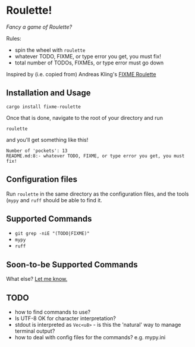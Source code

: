 # Roulette!

*Fancy a game of Roulette?*

Rules:

- spin the wheel with `roulette`
- whatever TODO, FIXME, or type error you get, you must fix!
- total number of TODOs, FIXMEs, or type error must go down

Inspired by (i.e. copied from) Andreas Kling's [FIXME Roulette](https://www.youtube.com/watch?v=fk0EMHevbPs&list=PLMOpZvQB55bdRLT1IY-QD_U4DVp8NDeHo&index=1)

## Installation and Usage

```console
cargo install fixme-roulette
```

Once that is done, navigate to the root of your directory and run

```console
roulette
```

and you'll get something like this!

```console
Number of 'pockets': 13
README.md:8:- whatever TODO, FIXME, or type error you get, you must fix!
```

## Configuration files

Run `roulette` in the same directory as the configuration files, and the tools (`mypy` and `ruff` should be able to find it.

## Supported Commands

- `git grep -niE "(TODO|FIXME)"`
- `mypy`
- `ruff`

## Soon-to-be Supported Commands

What else? [Let me know.](https://github.com/Axel-Jacobsen/roulette/issues)

## TODO

- how to find commands to use?
- Is UTF-8 OK for character interpretation?
- stdout is interpreted as `Vec<u8>` - is this the 'natural' way to manage terminal output?
- how to deal with config files for the commands? e.g. mypy.ini

